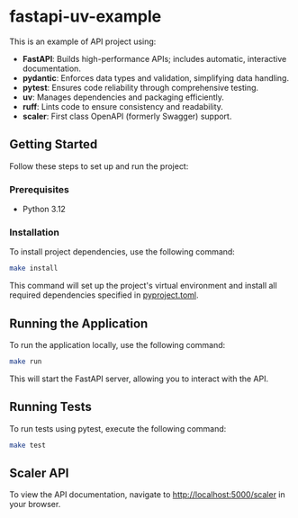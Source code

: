 # fastapi-uv-example

This is an example of API project using:

- **FastAPI**: Builds high-performance APIs; includes automatic, interactive documentation.
- **pydantic**: Enforces data types and validation, simplifying data handling.
- **pytest**: Ensures code reliability through comprehensive testing.
- **uv**: Manages dependencies and packaging efficiently.
- **ruff**: Lints code to ensure consistency and readability.
- **scaler**: First class OpenAPI (formerly Swagger) support.

## Getting Started

Follow these steps to set up and run the project:

### Prerequisites

- Python 3.12

### Installation

To install project dependencies, use the following command:

```bash
make install
```

This command will set up the project's virtual environment and install all required dependencies specified in [pyproject.toml](./pyproject.toml).

## Running the Application

To run the application locally, use the following command:

```bash
make run
```

This will start the FastAPI server, allowing you to interact with the API.

## Running Tests

To run tests using pytest, execute the following command:

```bash
make test
```

## Scaler API

To view the API documentation, navigate to [http://localhost:5000/scaler](http://localhost:5000/scalar) in your browser.
